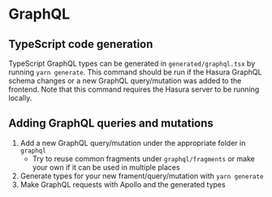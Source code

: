 # GraphQL

## TypeScript code generation

TypeScript GraphQL types can be generated in `generated/graphql.tsx` by running `yarn generate`. This command should be run if the Hasura GraphQL schema changes or a new GraphQL query/mutation was added to the frontend. Note that this command requires the Hasura server to be running locally.

## Adding GraphQL queries and mutations

1. Add a new GraphQL query/mutation under the appropriate folder in `graphql`
   - Try to reuse common fragments under `graphql/fragments` or make your own if it can be used in multiple places
2. Generate types for your new frament/query/mutation with `yarn generate`
3. Make GraphQL requests with Apollo and the generated types

